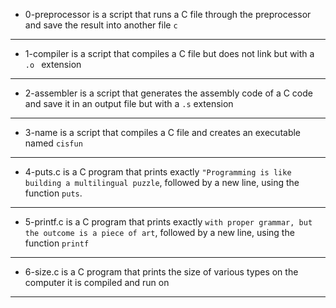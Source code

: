 * 0-preprocessor is a script that runs a C file through the preprocessor and save the result into another file ```c ```
--------------------------------------
* 1-compiler is a script that compiles a C file but does not link but with a ```.o ``` extension
------------------------------------
* 2-assembler is a script that generates the assembly code of a C code and save it in an output file but with a ```.s``` extension
-------------------------------------------------
* 3-name is a script that compiles a C file and creates an executable named ```cisfun```
-----------------------------------------------------------
* 4-puts.c is a C program that prints exactly ```"Programming is like building a multilingual puzzle```, followed by a new line, using the function ```puts```.
---------------------------------------------------------------
* 5-printf.c is a C program that prints exactly ```with proper grammar, but the outcome is a piece of art```, followed by a new line, using the function ```printf```
----------------------------------------------------------------
* 6-size.c is a C program that prints the size of various types on the computer it is compiled and run on
--------------------------------------------
